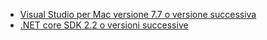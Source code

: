 * [Visual Studio per Mac versione 7.7 o versione successiva](https://www.visualstudio.com/downloads/)
* [.NET core SDK 2.2 o versioni successive](https://www.microsoft.com/net/download/all)